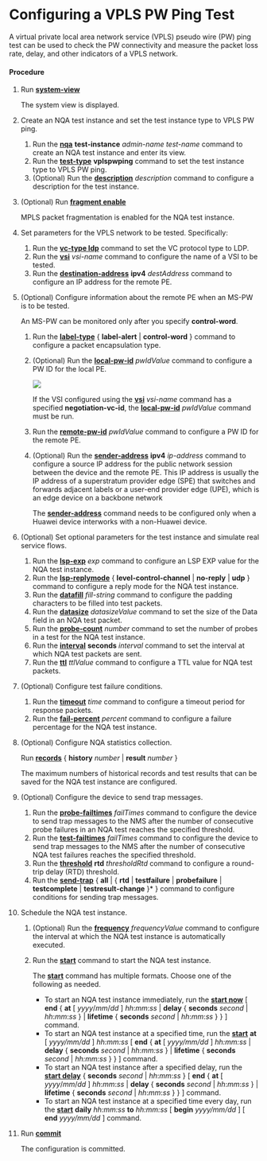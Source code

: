 Configuring a VPLS PW Ping Test
===============================

A virtual private local area network service (VPLS) pseudo wire (PW) ping test can be used to check the PW connectivity and measure the packet loss rate, delay, and other indicators of a VPLS network.

#### Procedure

1. Run [**system-view**](cmdqueryname=system-view)
   
   
   
   The system view is displayed.
2. Create an NQA test instance and set the test instance type to VPLS PW ping.
   1. Run the [**nqa**](cmdqueryname=nqa) **test-instance** *admin-name test-name* command to create an NQA test instance and enter its view.
   2. Run the [**test-type**](cmdqueryname=test-type) **vplspwping** command to set the test instance type to VPLS PW ping.
   3. (Optional) Run the [**description**](cmdqueryname=description) *description* command to configure a description for the test instance.
3. (Optional) Run [**fragment enable**](cmdqueryname=fragment+enable)
   
   
   
   MPLS packet fragmentation is enabled for the NQA test instance.
4. Set parameters for the VPLS network to be tested. Specifically:
   1. Run the [**vc-type ldp**](cmdqueryname=vc-type+ldp) command to set the VC protocol type to LDP.
   2. Run the [**vsi**](cmdqueryname=vsi) *vsi-name* command to configure the name of a VSI to be tested.
   3. Run the [**destination-address**](cmdqueryname=destination-address) **ipv4** *destAddress* command to configure an IP address for the remote PE.
5. (Optional) Configure information about the remote PE when an MS-PW is to be tested.
   
   
   
   An MS-PW can be monitored only after you specify **control-word**.
   
   
   
   1. Run the [**label-type**](cmdqueryname=label-type) { **label-alert** | **control-word** } command to configure a packet encapsulation type.
   2. (Optional) Run the [**local-pw-id**](cmdqueryname=local-pw-id) *pwIdValue* command to configure a PW ID for the local PE.
      
      ![](../../../../public_sys-resources/note_3.0-en-us.png) 
      
      If the VSI configured using the [**vsi**](cmdqueryname=vsi) *vsi-name* command has a specified **negotiation-vc-id**, the [**local-pw-id**](cmdqueryname=local-pw-id) *pwIdValue* command must be run.
   3. Run the [**remote-pw-id**](cmdqueryname=remote-pw-id) *pwIdValue* command to configure a PW ID for the remote PE.
   4. (Optional) Run the [**sender-address**](cmdqueryname=sender-address) **ipv4** *ip-address* command to configure a source IP address for the public network session between the device and the remote PE. This IP address is usually the IP address of a superstratum provider edge (SPE) that switches and forwards adjacent labels or a user-end provider edge (UPE), which is an edge device on a backbone network
      
      
      
      The [**sender-address**](cmdqueryname=sender-address) command needs to be configured only when a Huawei device interworks with a non-Huawei device.
6. (Optional) Set optional parameters for the test instance and simulate real service flows.
   1. Run the [**lsp-exp**](cmdqueryname=lsp-exp) *exp* command to configure an LSP EXP value for the NQA test instance.
   2. Run the [**lsp-replymode**](cmdqueryname=lsp-replymode) { **level-control-channel** | **no-reply** | **udp** } command to configure a reply mode for the NQA test instance.
   3. Run the [**datafill**](cmdqueryname=datafill) *fill-string* command to configure the padding characters to be filled into test packets.
   4. Run the [**datasize**](cmdqueryname=datasize) *datasizeValue* command to set the size of the Data field in an NQA test packet.
   5. Run the [**probe-count**](cmdqueryname=probe-count) *number* command to set the number of probes in a test for the NQA test instance.
   6. Run the [**interval**](cmdqueryname=interval) **seconds** *interval* command to set the interval at which NQA test packets are sent.
   7. Run the [**ttl**](cmdqueryname=ttl) *ttlValue* command to configure a TTL value for NQA test packets.
7. (Optional) Configure test failure conditions.
   1. Run the [**timeout**](cmdqueryname=timeout) *time* command to configure a timeout period for response packets.
   2. Run the [**fail-percent**](cmdqueryname=fail-percent) *percent* command to configure a failure percentage for the NQA test instance.
8. (Optional) Configure NQA statistics collection.
   
   
   
   Run [**records**](cmdqueryname=records) { **history** *number* | **result** *number* }
   
   The maximum numbers of historical records and test results that can be saved for the NQA test instance are configured.
9. (Optional) Configure the device to send trap messages.
   
   
   1. Run the [**probe-failtimes**](cmdqueryname=probe-failtimes) *failTimes* command to configure the device to send trap messages to the NMS after the number of consecutive probe failures in an NQA test reaches the specified threshold.
   2. Run the [**test-failtimes**](cmdqueryname=test-failtimes) *failTimes* command to configure the device to send trap messages to the NMS after the number of consecutive NQA test failures reaches the specified threshold.
   3. Run the [**threshold**](cmdqueryname=threshold) **rtd** *thresholdRtd* command to configure a round-trip delay (RTD) threshold.
   4. Run the [**send-trap**](cmdqueryname=send-trap) { **all** | { **rtd** | **testfailure** | **probefailure** | **testcomplete** | **testresult-change** }\* } command to configure conditions for sending trap messages.
10. Schedule the NQA test instance.
    1. (Optional) Run the [**frequency**](cmdqueryname=frequency) *frequencyValue* command to configure the interval at which the NQA test instance is automatically executed.
    2. Run the [**start**](cmdqueryname=start) command to start the NQA test instance.
       
       
       
       The [**start**](cmdqueryname=start) command has multiple formats. Choose one of the following as needed.
       
       * To start an NQA test instance immediately, run the [**start now**](cmdqueryname=start+now) [ **end** { **at** [ *yyyy*/*mm*/*dd* ] *hh*:*mm*:*ss* | **delay** { **seconds** *second* | *hh*:*mm*:*ss* } | **lifetime** { **seconds** *second* | *hh*:*mm*:*ss* } } ] command.
       * To start an NQA test instance at a specified time, run the [**start**](cmdqueryname=start) **at** [ *yyyy/mm/dd* ] *hh:mm:ss* [ **end** { **at** [ *yyyy/mm/dd* ] *hh:mm:ss* | **delay** { **seconds** *second* | *hh:mm:ss* } | **lifetime** { **seconds** *second* | *hh:mm:ss* } } ] command.
       * To start an NQA test instance after a specified delay, run the [**start delay**](cmdqueryname=start+delay) { **seconds** *second* | *hh*:*mm*:*ss* } [ **end** { **at** [ *yyyy*/*mm*/*dd* ] *hh*:*mm*:*ss* | **delay** { **seconds** *second* | *hh*:*mm*:*ss* } | **lifetime** { **seconds** *second* | *hh*:*mm*:*ss* } } ] command.
       * To start an NQA test instance at a specified time every day, run the [**start**](cmdqueryname=start) **daily** *hh:mm:ss* **to** *hh:mm:ss* [ **begin** *yyyy/mm/dd* ] [ **end** *yyyy/mm/dd* ] command.
11. Run [**commit**](cmdqueryname=commit)
    
    
    
    The configuration is committed.